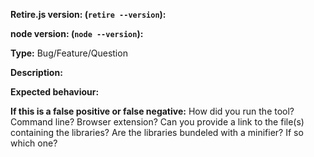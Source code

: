 **Retire.js version: (`retire --version`):**

**node version: (`node --version`):**

**Type:**
Bug/Feature/Question

**Description:**

**Expected behaviour:**


**If this is a false positive or false negative:**
How did you run the tool? Command line? Browser extension?
Can you provide a link to the file(s) containing the libraries?
Are the libraries bundeled with a minifier? If so which one?
